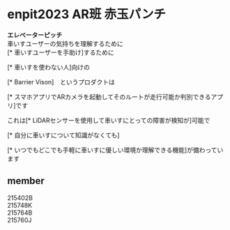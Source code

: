 # enpit2023 AR班 赤玉パンチ

**エレベーターピッチ**<br> 車いすユーザーの気持ちを理解するために\
[* 車いすユーザーを手助け]するために

[* 車いすを使わない人]向けの

[* Barrier Vison]　というプロダクトは

[* スマホアプリでARカメラを起動してそのルートが走行可能か判別できるアプリ]です

これは[* LiDARセンサーを使用して車いすにとっての障害が検知が]可能で

[* 自分に車いすについて知識がなくても]

[* いつでもどこでも手軽に車いすに優しい環境か理解できる機能]が備わっています

## member

215402B<br> 215748K<br> 215764B<br> 215760J<br>
